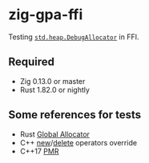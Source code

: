 # zig-gpa-ffi

Testing [`std.heap.DebugAllocator`](https://ziglang.org/documentation/master/std/#std.heap.DebugAllocator) in FFI.

## Required

- Zig 0.13.0 or master
- Rust 1.82.0 or nightly

## Some references for tests

- Rust [Global Allocator](https://doc.rust-lang.org/std/alloc/trait.GlobalAlloc.html)
- C++ [new](https://en.cppreference.com/w/cpp/memory/new/operator_new)/[delete](https://en.cppreference.com/w/cpp/memory/new/operator_delete) operators override
- C++17 [PMR](https://en.cppreference.com/w/cpp/memory/polymorphic_allocator)
